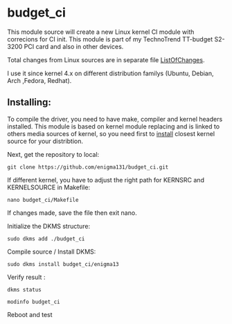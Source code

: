 # budget_ci

This module source will create a new Linux kernel CI module with correcions for CI init. This module is part of my TechnoTrend TT-budget S2-3200 PCI card and also in other devices.

Total changes from Linux sources are in separate file [ListOfChanges](ListOfChanges). 

I use it since kernel 4.x on different distribution familys (Ubuntu, Debian, Arch ,Fedora, Redhat).

## Installing:

To compile the driver, you need to have make, compiler and kernel headers installed. This module is based on kernel module replacing and is linked to others media sources of kernel, so you need first to [install](KernelInstall.md) closest kernel source for your distribtion.

Next, get the repository to local:

    git clone https://github.com/enigma131/budget_ci.git

If different kernel, you have to adjust the right path for KERNSRC and KERNELSOURCE in Makefile:

    nano budget_ci/Makefile 

If changes made, save the file then exit nano.

Initialize the DKMS structure:

    sudo dkms add ./budget_ci

Compile source / Install DKMS:

    sudo dkms install budget_ci/enigma13

Verify result :

    dkms status

    modinfo budget_ci

Reboot and test
